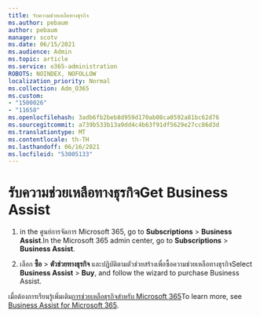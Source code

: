 ```yaml
---
title: รับความช่วยเหลือทางธุรกิจ
ms.author: pebaum
author: pebaum
manager: scotv
ms.date: 06/15/2021
ms.audience: Admin
ms.topic: article
ms.service: o365-administration
ROBOTS: NOINDEX, NOFOLLOW
localization_priority: Normal
ms.collection: Adm_O365
ms.custom:
- "1500026"
- "11658"
ms.openlocfilehash: 3adb6fb2beb8d959d170ab08ca0592a81bc62d76
ms.sourcegitcommit: a739b533b13a9dd4c4b63f91df5629e27cc86d3d
ms.translationtype: MT
ms.contentlocale: th-TH
ms.lasthandoff: 06/16/2021
ms.locfileid: "53005133"
---
```

# <a name="get-business-assist"></a><span data-ttu-id="fa126-102">รับความช่วยเหลือทางธุรกิจ</span><span class="sxs-lookup"><span data-stu-id="fa126-102">Get Business Assist</span></span>

1. <span data-ttu-id="fa126-103">in the ศูนย์การจัดการ Microsoft 365, go to **Subscriptions**  >  **Business Assist**.</span><span class="sxs-lookup"><span data-stu-id="fa126-103">In the Microsoft 365 admin center, go to **Subscriptions** > **Business Assist**.</span></span>

1. <span data-ttu-id="fa126-104">เลือก **ซื้อ**  >  **ตัวช่วยทางธุรกิจ** และปฏิบัติตามตัวช่วยสร้างเพื่อซื้อความช่วยเหลือทางธุรกิจ</span><span class="sxs-lookup"><span data-stu-id="fa126-104">Select **Business Assist** > **Buy**, and follow the wizard to purchase Business Assist.</span></span>

<span data-ttu-id="fa126-105">เมื่อต้องการเรียนรู้เพิ่มเติม[การช่วยเหลือธุรกิจสําหรับ Microsoft 365](/microsoft-365/admin/misc/business-assist)</span><span class="sxs-lookup"><span data-stu-id="fa126-105">To learn more, see [Business Assist for Microsoft 365](/microsoft-365/admin/misc/business-assist).</span></span>